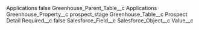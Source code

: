 <?xml version="1.0" encoding="UTF-8"?>
<CustomMetadata xmlns="http://soap.sforce.com/2006/04/metadata" xmlns:xsi="http://www.w3.org/2001/XMLSchema-instance" xmlns:xsd="http://www.w3.org/2001/XMLSchema">
    <label>Applications</label>
    <protected>false</protected>
    <values>
        <field>Greenhouse_Parent_Table__c</field>
        <value xsi:type="xsd:string">Applications</value>
    </values>
    <values>
        <field>Greenhouse_Property__c</field>
        <value xsi:type="xsd:string">prospect_stage</value>
    </values>
    <values>
        <field>Greenhouse_Table__c</field>
        <value xsi:type="xsd:string">Prospect Detail</value>
    </values>
    <values>
        <field>Required__c</field>
        <value xsi:type="xsd:boolean">false</value>
    </values>
    <values>
        <field>Salesforce_Field__c</field>
        <value xsi:nil="true"/>
    </values>
    <values>
        <field>Salesforce_Object__c</field>
        <value xsi:nil="true"/>
    </values>
    <values>
        <field>Value__c</field>
        <value xsi:nil="true"/>
    </values>
</CustomMetadata>
